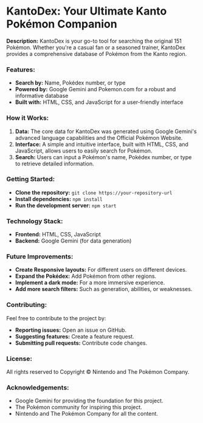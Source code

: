 # KantoDex: Your Ultimate Kanto Pokémon Companion

**Description:**
KantoDex is your go-to tool for searching the original 151 Pokémon. Whether you're a casual fan or a seasoned trainer, KantoDex provides a comprehensive database of Pokémon from the Kanto region.

### Features:
* **Search by:** Name, Pokédex number, or type
* **Powered by:** Google Gemini and Pokemon.com for a robust and informative database
* **Built with:** HTML, CSS, and JavaScript for a user-friendly interface

### How it Works:
1. **Data:** The core data for KantoDex was generated using Google Gemini's advanced language capabilities and the Official Pokémon Website.
2. **Interface:** A simple and intuitive interface, built with HTML, CSS, and JavaScript, allows users to easily search for Pokémon.
3. **Search:** Users can input a Pokémon's name, Pokédex number, or type to retrieve detailed information.

### Getting Started:
* **Clone the repository:** `git clone https://your-repository-url`
* **Install dependencies:** `npm install`
* **Run the development server:** `npm start`

### Technology Stack:
* **Frontend:** HTML, CSS, JavaScript
* **Backend:** Google Gemini (for data generation)

### Future Improvements:
* **Create Responsive layouts:** For different users on different devices.
* **Expand the Pokédex:** Add Pokémon from other regions.
* **Implement a dark mode:** For a more immersive experience.
* **Add more search filters:** Such as generation, abilities, or weaknesses.

### Contributing:
Feel free to contribute to the project by:
* **Reporting issues:** Open an issue on GitHub.
* **Suggesting features:** Create a feature request.
* **Submitting pull requests:** Contribute code changes.

### License:
 All rights reserved to Copyright © Nintendo and The Pokémon Company.

### Acknowledgements:
* Google Gemini for providing the foundation for this project.
* The Pokémon community for inspiring this project.
* Nintendo and The Pokémon Company for all the content.

<!-- **Screenshots:**
[Insert screenshots of your KantoDex here]

<!-- **API Usage:**
[If applicable, explain how to use your API here] -->

<!-- **Deployment:**
[Provide instructions for deploying your project]

**Testing:**
[Describe your testing process]

**Performance Optimization:**
[Discuss any performance optimizations you've implemented] -->
